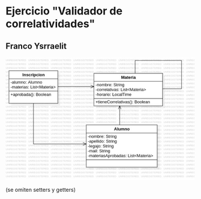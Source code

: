 # Ejercicio "Validador de correlatividades"
## Franco Ysrraelit

<p align="center">
  <img src="Diagrama%20de%20clases.jpg" alt="Diagrama de clases">
</p>
(se omiten setters y getters)